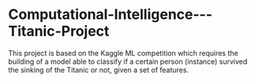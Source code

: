 # Computational-Intelligence---Titanic-Project
This project is based on the Kaggle ML competition which requires the building of a model able to classify if a certain person (instance) survived the sinking of the Titanic or not, given a set of features. 
